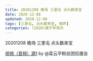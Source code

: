 ```yaml
---
title: 20201208 晚场 三里屯 点头数来宝 
date: 2020-12-08
updated: 2020-12-08
tags: [三里屯, 点头数来宝, 相声] 
categories: (2020)庚子年场次
---
```

20201208 晚场 三里屯 点头数来宝 



[视频（音频）源1](https://weibo.com/6574451359/JxzryqiSj) by @栾云平粉丝团后援会

